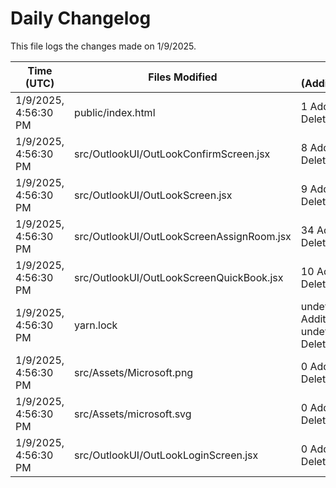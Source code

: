 # Daily Changelog

This file logs the changes made on 1/9/2025.

| Time (UTC)             | Files Modified                    | Changes (Addition/Deletion) |
|------------------------|-----------------------------------|-----------------------------|
| 1/9/2025, 4:56:30 PM | public/index.html | 1 Additions & 0 Deletions |
| 1/9/2025, 4:56:30 PM | src/OutlookUI/OutLookConfirmScreen.jsx | 8 Additions & 2 Deletions |
| 1/9/2025, 4:56:30 PM | src/OutlookUI/OutLookScreen.jsx | 9 Additions & 5 Deletions |
| 1/9/2025, 4:56:30 PM | src/OutlookUI/OutLookScreenAssignRoom.jsx | 34 Additions & 14 Deletions |
| 1/9/2025, 4:56:30 PM | src/OutlookUI/OutLookScreenQuickBook.jsx | 10 Additions & 2 Deletions |
| 1/9/2025, 4:56:30 PM | yarn.lock | undefined Additions & undefined Deletions |
| 1/9/2025, 4:56:30 PM | src/Assets/Microsoft.png | 0 Additions & 0 Deletions |
| 1/9/2025, 4:56:30 PM | src/Assets/microsoft.svg | 0 Additions & 0 Deletions |
| 1/9/2025, 4:56:30 PM | src/OutlookUI/OutLookLoginScreen.jsx | 0 Additions & 0 Deletions |
